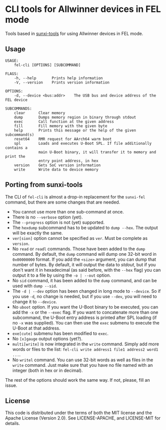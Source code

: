 # CLI tools for Allwinner devices in FEL mode

Tools based in [sunxi-tools](sunxi-tools) for using Allwinner devices in FEL
mode.

## Usage

```text
USAGE:
    fel-cli [OPTIONS] [SUBCOMMAND]

FLAGS:
    -h, --help       Prints help information
    -V, --version    Prints version information

OPTIONS:
    -d, --device <bus:addr>    The USB bus and device address of the FEL device

SUBCOMMANDS:
    clear      Clear memory
    dump       Dumps memory region in binary through stdout
    exec       Call function at the given address
    fill       Fill memory with the given byte
    help       Prints this message or the help of the given subcommand(s)
    reset64    RMR request for AArch64 warm boot
    spl        Loads and executes U-Boot SPL. If file additionally contains a
               main U-Boot binary, it will transfer it to memory and print the
               entry point address, in hex
    version    Gets SoC version information
    write      Write data to device memory
```

## Porting from sunxi-tools

The CLI of `fel-cli` is almost a drop-in replacement for the `sunxi-fel` command,
but there are some changes that are needed.

 - You cannot use more than one sub-command at once.
 - There is no `--verbose` option (yet).
 - The `--progress` option is not (yet) supported.
 - The `hexdump` subcommand has to be updated to `dump --hex`. The output will
   be exactly the same.
 - `ver[sion]` option cannot be specified as `ver`. Must be complete as
   `version`.
 - No `read` or `readl` commands. Those have been added to the `dump` command.
   By default, the `dump` command will dump one 32-bit word in `0x00000000`
   format. If you add the `<size>` argument, you can dump that number of bytes.
   By default, it will output the data to *stdout*, but if you don't want it in
   hexadecimal (as said before, with the `--hex` flag) you can output it to a
   file by using the `-o | --out` option.
 - No `sid` command, it has been added to the `dump` command, and can be used
   with `dump --sid`.
 - The `-d | --dev` option has been changed in long mode to `--device`. So if
   you use `-d`, no change is needed, but if you use `--dev`, you will need to
   change it to `--device`.
 - No `uboot` option. If you want the U-Boot binary to be executed, you can add
   the `-x` or the `--exec` flag. If you want to concatenate more than one
   subcommand, the U-Boot entry address is printed after SPL loading (if no `-x`
   was supplied). You can then use the `exec` submenu to execute the U-Boot at
   that address.
 - `exe[cute]` submenu has been modified to `exec`.
 - No `[x]gauge` output options (yet?).
 - `multi[write]` is now integrated in the `write` command. Simply add more\
   words or files to the list: `fel-cli write address1 file1 address2 word1 ...`.
 - No `writel` command. You can use 32-bit words as well as files in the `write`
   command. Just make sure that you have no file named with an integer (both in
   hex or in decimal).

The rest of the options should work the same way. If not, please, fill an issue.

## License

This code is distributed under the terms of both the MIT license and the Apache
License (Version 2.0). See LICENSE-APACHE, and LICENSE-MIT for details.

[sunxi-tools]: https://github.com/linux-sunxi/sunxi-tools
